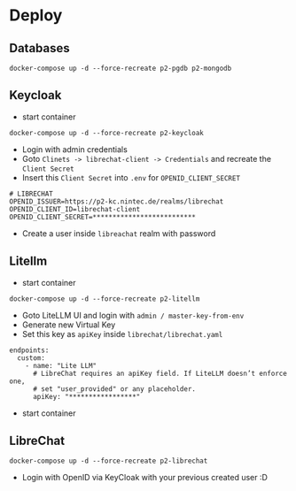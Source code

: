 # Deploy

## Databases

```
docker-compose up -d --force-recreate p2-pgdb p2-mongodb
```

## Keycloak

* start container
```
docker-compose up -d --force-recreate p2-keycloak
```

* Login with admin credentials
* Goto `Clinets -> librechat-client -> Credentials` and recreate the `Client Secret`
* Insert this `Client Secret` into `.env` for `OPENID_CLIENT_SECRET`

```
# LIBRECHAT
OPENID_ISSUER=https://p2-kc.nintec.de/realms/librechat
OPENID_CLIENT_ID=librechat-client
OPENID_CLIENT_SECRET=**************************
```

* Create a user inside `libreachat` realm with password

## Litellm

* start container

```
docker-compose up -d --force-recreate p2-litellm
```

* Goto LiteLLM UI and login with `admin / master-key-from-env`
* Generate new Virtual Key
* Set this key as `apiKey` inside `librechat/librechat.yaml`

```
endpoints:
  custom:
    - name: "Lite LLM"
      # LibreChat requires an apiKey field. If LiteLLM doesn’t enforce one,
      # set "user_provided" or any placeholder.
      apiKey: "*****************"

```

* start container

## LibreChat

```
docker-compose up -d --force-recreate p2-librechat
```

* Login with OpenID via KeyCloak with your previous created user :D


